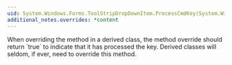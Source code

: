 ```yaml
---
uid: System.Windows.Forms.ToolStripDropDownItem.ProcessCmdKey(System.Windows.Forms.Message@,System.Windows.Forms.Keys)
additional_notes.overrides: *content
---
```


<p>When overriding the <xref href="System.Windows.Forms.ToolStripItem.ProcessCmdKey(System.Windows.Forms.Message@,System.Windows.Forms.Keys)"></xref> method in a derived class, the method override should return `true` to indicate that it has processed the key. Derived classes will seldom, if ever, need to override this method.</p>


